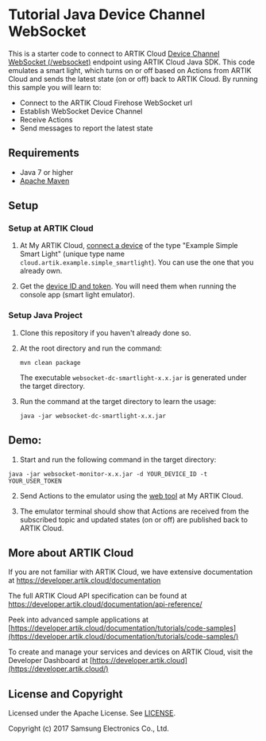 # Tutorial Java Device Channel WebSocket

This is a starter code to connect to ARTIK Cloud [Device Channel WebSocket (/websocket)](https://developer.artik.cloud/documentation/data-management/rest-and-websockets.html##device-channel-websocket) endpoint using ARTIK Cloud Java SDK. This code emulates a smart light, which turns on or off based on Actions from ARTIK Cloud and sends the latest state (on or off) back to ARTIK Cloud. By running this sample you will learn to:

- Connect to the ARTIK Cloud Firehose WebSocket url
- Establish WebSocket Device Channel
- Receive Actions 
- Send messages to report the latest state

## Requirements

- Java 7 or higher 
- [Apache Maven](https://maven.apache.org/download.cgi)

## Setup

### Setup at ARTIK Cloud

1. At My ARTIK Cloud, [connect a device](https://my.artik.cloud/new_device/cloud.artik.example.simple_smartlight) of the type "Example Simple Smart Light" (unique type name `cloud.artik.example.simple_smartlight`). You can use the one that you already own.

2. Get the [device ID and token](https://developer.artik.cloud/documentation/tools/web-tools.html#managing-a-device-token). You will need them when running the console app (smart light emulator). 

### Setup Java Project

1. Clone this repository if you haven't already done so.

2. At the root directory and run the command:

   ```
   mvn clean package
   ```

   The executable `websocket-dc-smartlight-x.x.jar` is generated under the target directory.

3. Run the command at the target directory to learn the usage:

   ```
   java -jar websocket-dc-smartlight-x.x.jar
   ```

## Demo:

 1. Start and run the following command in the target directory:

```
java -jar websocket-monitor-x.x.jar -d YOUR_DEVICE_ID -t YOUR_USER_TOKEN
```

 2. Send Actions to the emulator using the [web tool](https://developer.artik.cloud/documentation/tutorials/an-iot-remote-control.html#test-the-light) at My ARTIK Cloud.

 3. The emulator terminal should show that Actions are received from the subscribed topic and updated states (on or off) are published back to ARTIK Cloud.

## More about ARTIK Cloud

If you are not familiar with ARTIK Cloud, we have extensive documentation at <https://developer.artik.cloud/documentation>

The full ARTIK Cloud API specification can be found at <https://developer.artik.cloud/documentation/api-reference/>

Peek into advanced sample applications at [https://developer.artik.cloud/documentation/tutorials/code-samples](https://developer.artik.cloud/documentation/tutorials/code-samples/)

To create and manage your services and devices on ARTIK Cloud, visit the Developer Dashboard at [https://developer.artik.cloud](https://developer.artik.cloud/)

## License and Copyright

Licensed under the Apache License. See [LICENSE](./LICENSE).

Copyright (c) 2017 Samsung Electronics Co., Ltd.
